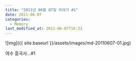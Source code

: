 ```yaml
---
title: "2011년 06월 07일 이야기 #1"
date: 2011-06-07
categories:
  - Memory
last_modified_at: 2011-06-07T16:23
---
```


![img]({{ site.baseurl }}/assets/images/md-20110607-01.jpg)

여수 흥국사...#1